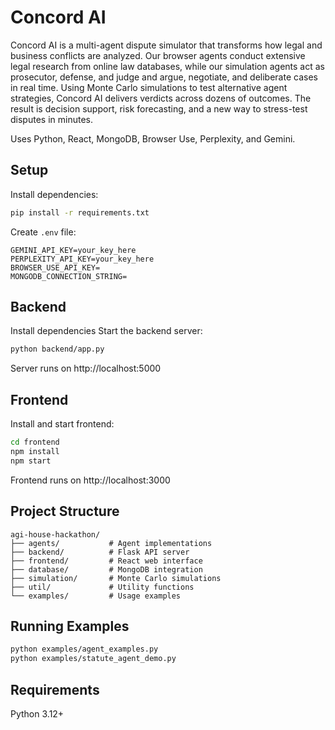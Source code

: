 # Concord AI

Concord AI is a multi-agent dispute simulator that transforms how legal and business conflicts are analyzed. Our browser agents conduct extensive legal research from online law databases, while our simulation agents act as prosecutor, defense, and judge and argue, negotiate, and deliberate cases in real time. Using Monte Carlo simulations to test alternative agent strategies, Concord AI delivers verdicts across dozens of outcomes. The result is decision support, risk forecasting, and a new way to stress-test disputes in minutes.

Uses Python, React, MongoDB, Browser Use, Perplexity, and Gemini.

## Setup

Install dependencies:
```bash
pip install -r requirements.txt
```

Create `.env` file:
```
GEMINI_API_KEY=your_key_here
PERPLEXITY_API_KEY=your_key_here  
BROWSER_USE_API_KEY=
MONGODB_CONNECTION_STRING=
```

## Backend

Install dependencies
Start the backend server:
```bash
python backend/app.py
```

Server runs on http://localhost:5000

## Frontend

Install and start frontend:
```bash
cd frontend
npm install
npm start
```

Frontend runs on http://localhost:3000


## Project Structure

```
agi-house-hackathon/
├── agents/           # Agent implementations
├── backend/          # Flask API server
├── frontend/         # React web interface
├── database/         # MongoDB integration
├── simulation/       # Monte Carlo simulations
├── util/             # Utility functions
└── examples/         # Usage examples
```

## Running Examples

```bash
python examples/agent_examples.py
python examples/statute_agent_demo.py
```

## Requirements

Python 3.12+
